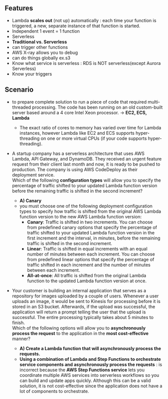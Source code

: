 ## Features
- Lambda **scales out** (not up) automatically : each time your function is triggered, a new, separate instance of that function is started.
- Independent 1 event = 1 function
- Serverless
- **Traditional vs. Serverless**
- can trigger other functions
- AWS X-ray allows you to debug 
- can do things globally ex.s3
- Know what service is serverless : RDS is NOT serverless(except Aurora Serverless)
- Know your triggers

## Scenario
- to prepare complete solution to run a piece of code that required multi-threaded processing. The code has been running on an old custom-built server based around a 4 core Intel Xeon processor. 
-> **EC2, ECS, Lambda**
  - The exact ratio of cores to memory has varied over time for Lambda instances, however Lambda like EC2 and ECS supports hyper-threading on one or more virtual CPUs (if your code supports hyper-threading).

- A startup company has a serverless architecture that uses AWS Lambda, API Gateway, and DynamoDB. They received an urgent feature request from their client last month and now, it is ready to be pushed to production. The company is using AWS CodeDeploy as their deployment service.    
Which of the following **configuration types** will allow you to specify the percentage of traffic shifted to your updated Lambda function version before the remaining traffic is shifted in the second increment?
  - **A) Canary**
  - you must choose one of the following deployment configuration types to specify how traffic is shifted from the original AWS Lambda function version to the new AWS Lambda function version:
    - **Canary**: Traffic is shifted in two increments. You can choose from predefined canary options that specify the percentage of traffic shifted to your updated Lambda function version in the first increment and the interval, in minutes, before the remaining traffic is shifted in the second increment.
    - **Linear**: Traffic is shifted in equal increments with an equal number of minutes between each increment. You can choose from predefined linear options that specify the percentage of traffic shifted in each increment and the number of minutes between each increment.
    - **All-at-once**: All traffic is shifted from the original Lambda function to the updated Lambda function version at once.

- Your customer is building an internal application that serves as a repository for images uploaded by a couple of users. Whenever a user uploads an image, it would be sent to Kinesis for processing before it is stored in an S3 bucket. Afterwards, if the upload was successful, the application will return a prompt telling the user that the upload is successful. The entire processing typically takes about 5 minutes to finish.    
Which of the following options will allow you to **asynchronously process the request** to the application in the **most cost-effective** manner?
  - **A) Create a Lambda function that will asynchronously process the requests.**
  - **Using a combination of Lambda and Step Functions to orchestrate service components and asynchronously process the requests** : is incorrect because the **AWS Step Functions service** lets you coordinate multiple AWS services into serverless workflows so you can build and update apps quickly. Although this can be a valid solution, it is not cost-effective since the application does not have a lot of components to orchestrate.
